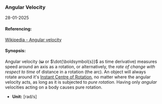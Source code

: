 ### Angular Velocity
28-01-2025
#### Referencing:
[Wikipedia - Angular velocity](https://en.wikipedia.org/wiki/Angular_velocity)

#### Synopsis:
Angular velocity ($\boldsymbol{\omega}$ or $\dot{\boldsymbol{s}}$ as time derivative) measures speed around an axis as a rotation, or alternatively, the _rate of change with respect to time_ of distance in a rotation (the arc).
An object will always rotate around it's [Instant Centre of Rotation](Instant%20Centre%20of%20Rotation.md), no matter where the angular velocity acts, as long as it is subjected to _pure rotation_. Having only _angular_ velocities acting on a body causes pure rotation.

- __Unit:__ \[rad/s]


